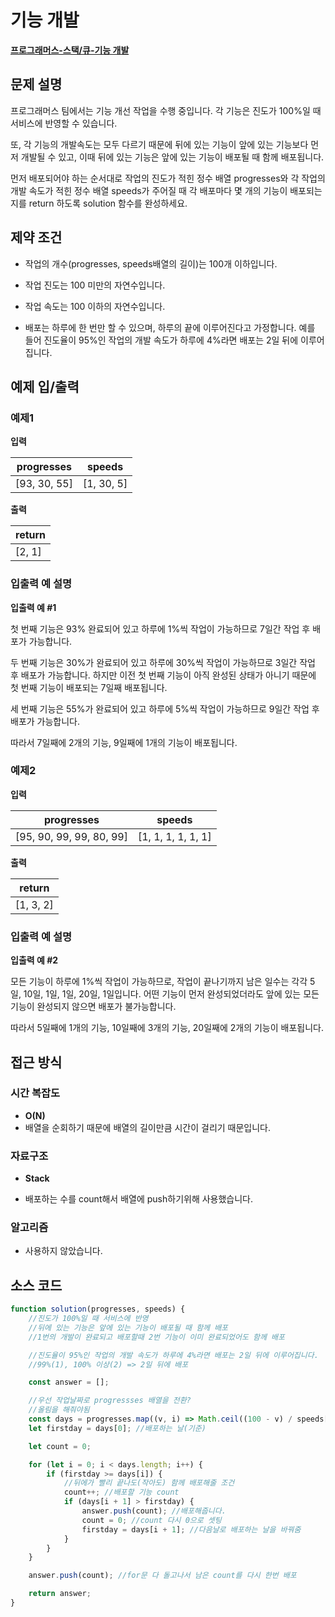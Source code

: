 # 기능 개발

**[프로그래머스-스택/큐-기능 개발](https://school.programmers.co.kr/learn/courses/30/lessons/42586)**

## 문제 설명

프로그래머스 팀에서는 기능 개선 작업을 수행 중입니다. 각 기능은 진도가 100%일 때 서비스에 반영할 수 있습니다.

또, 각 기능의 개발속도는 모두 다르기 때문에 뒤에 있는 기능이 앞에 있는 기능보다 먼저 개발될 수 있고, 이때 뒤에 있는 기능은 앞에 있는 기능이 배포될 때 함께 배포됩니다.

먼저 배포되어야 하는 순서대로 작업의 진도가 적힌 정수 배열 progresses와 각 작업의 개발 속도가 적힌 정수 배열 speeds가 주어질 때 각 배포마다 몇 개의 기능이 배포되는지를 return 하도록 solution 함수를 완성하세요.

## 제약 조건

-   작업의 개수(progresses, speeds배열의 길이)는 100개 이하입니다.

-   작업 진도는 100 미만의 자연수입니다.

-   작업 속도는 100 이하의 자연수입니다.

-   배포는 하루에 한 번만 할 수 있으며, 하루의 끝에 이루어진다고 가정합니다. 예를 들어 진도율이 95%인 작업의 개발 속도가 하루에 4%라면 배포는 2일 뒤에 이루어집니다.

## 예제 입/출력

### 예제1

**입력**

| progresses   | speeds     |
| ------------ | ---------- |
| [93, 30, 55] | [1, 30, 5] |

**출력**

| return |
| ------ |
| [2, 1] |

### 입출력 예 설명

**입출력 예 #1**

첫 번째 기능은 93% 완료되어 있고 하루에 1%씩 작업이 가능하므로 7일간 작업 후 배포가 가능합니다.

두 번째 기능은 30%가 완료되어 있고 하루에 30%씩 작업이 가능하므로 3일간 작업 후 배포가 가능합니다. 하지만 이전 첫 번째 기능이 아직 완성된 상태가 아니기 때문에 첫 번째 기능이 배포되는 7일째 배포됩니다.

세 번째 기능은 55%가 완료되어 있고 하루에 5%씩 작업이 가능하므로 9일간 작업 후 배포가 가능합니다.

따라서 7일째에 2개의 기능, 9일째에 1개의 기능이 배포됩니다.

### 예제2

**입력**

| progresses               | speeds             |
| ------------------------ | ------------------ |
| [95, 90, 99, 99, 80, 99] | [1, 1, 1, 1, 1, 1] |

**출력**

| return    |
| --------- |
| [1, 3, 2] |

### 입출력 예 설명

**입출력 예 #2**

모든 기능이 하루에 1%씩 작업이 가능하므로, 작업이 끝나기까지 남은 일수는 각각 5일, 10일, 1일, 1일, 20일, 1일입니다. 어떤 기능이 먼저 완성되었더라도 앞에 있는 모든 기능이 완성되지 않으면 배포가 불가능합니다.

따라서 5일째에 1개의 기능, 10일째에 3개의 기능, 20일째에 2개의 기능이 배포됩니다.

## 접근 방식

### 시간 복잡도

-   **O(N)**
-   배열을 순회하기 때문에 배열의 길이만큼 시간이 걸리기 때문입니다.

### 자료구조

-   **Stack**

-   배포하는 수를 count해서 배열에 push하기위해 사용했습니다.

### 알고리즘

-   사용하지 않았습니다.

## 소스 코드

```js
function solution(progresses, speeds) {
    //진도가 100%일 때 서비스에 반영
    //뒤에 있는 기능은 앞에 있는 기능이 배포될 때 함께 배포
    //1번의 개발이 완료되고 배포할때 2번 기능이 이미 완료되었어도 함께 배포

    //진도율이 95%인 작업의 개발 속도가 하루에 4%라면 배포는 2일 뒤에 이루어집니다.
    //99%(1), 100% 이상(2) => 2일 뒤에 배포

    const answer = [];

    //우선 작업날짜로 progressses 배열을 전환?
    //올림을 해줘야됨
    const days = progresses.map((v, i) => Math.ceil((100 - v) / speeds[i])); ////[7,3,9]
    let firstday = days[0]; //배포하는 날(기준)

    let count = 0;

    for (let i = 0; i < days.length; i++) {
        if (firstday >= days[i]) {
            //뒤에가 빨리 끝나도(작아도) 함께 배포해줄 조건
            count++; //배포할 기능 count
            if (days[i + 1] > firstday) {
                answer.push(count); //배포해줍니다.
                count = 0; //count 다시 0으로 셋팅
                firstday = days[i + 1]; //다음날로 배포하는 날을 바꿔줌
            }
        }
    }

    answer.push(count); //for문 다 돌고나서 남은 count를 다시 한번 배포

    return answer;
}
```
